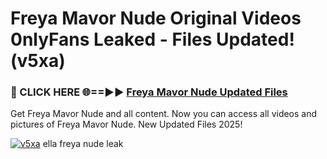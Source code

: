 # Freya Mavor Nude Original Videos 0nlyFans Leaked - Files Updated! (v5xa)

<h3>🔴 CLICK HERE 🌐==►► <a href="https://tinyurl.com/4mcuefdz" rel="nofollow">Freya Mavor Nude Updated Files</a></h3>

Get Freya Mavor Nude and all content. Now you can access all videos and pictures of Freya Mavor Nude. New Updated Files 2025!

[![v5xa](https://i.imgur.com/StAQSOY.gif)](https://tinyurl.com/4mcuefdz)
ella freya nude leak